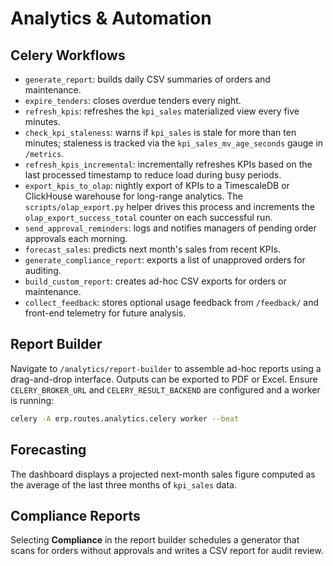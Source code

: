 # Analytics & Automation

## Celery Workflows
- `generate_report`: builds daily CSV summaries of orders and maintenance.
- `expire_tenders`: closes overdue tenders every night.
- `refresh_kpis`: refreshes the `kpi_sales` materialized view every five minutes.
- `check_kpi_staleness`: warns if `kpi_sales` is stale for more than ten minutes; staleness is tracked via the `kpi_sales_mv_age_seconds` gauge in `/metrics`.
- `refresh_kpis_incremental`: incrementally refreshes KPIs based on the last processed timestamp to reduce load during busy periods.
- `export_kpis_to_olap`: nightly export of KPIs to a TimescaleDB or
  ClickHouse warehouse for long-range analytics. The `scripts/olap_export.py`
  helper drives this process and increments the
  `olap_export_success_total` counter on each successful run.
- `send_approval_reminders`: logs and notifies managers of pending order approvals each morning.
- `forecast_sales`: predicts next month's sales from recent KPIs.
- `generate_compliance_report`: exports a list of unapproved orders for auditing.
- `build_custom_report`: creates ad-hoc CSV exports for orders or maintenance.
- `collect_feedback`: stores optional usage feedback from `/feedback/` and
  front-end telemetry for future analysis.

## Report Builder
Navigate to `/analytics/report-builder` to assemble ad-hoc reports using a drag-and-drop interface. Outputs can be exported to PDF or Excel. Ensure `CELERY_BROKER_URL`
and `CELERY_RESULT_BACKEND` are configured and a worker is running:

```bash
celery -A erp.routes.analytics.celery worker --beat
```

## Forecasting
The dashboard displays a projected next-month sales figure computed as the average of the last three months of `kpi_sales` data.

## Compliance Reports
Selecting **Compliance** in the report builder schedules a generator that scans for orders without approvals and writes a CSV report for audit review.
